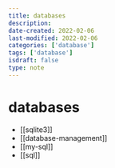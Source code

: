 ```yaml
---
title: databases
description:
date-created: 2022-02-06
last-modified: 2022-02-06
categories: ['database']
tags: ['database']
isdraft: false
type: note
---
```


# databases

- [[sqlite3]]
- [[database-management]]
- [[my-sql]]
- [[sql]]
